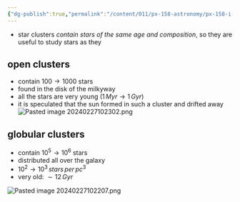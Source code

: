 ```yaml
---
{"dg-publish":true,"permalink":"/content/011/px-158-astronomy/px-158-i-stars/px-158-i4-star-clusters/","created":"2024-11-25T10:50:32.000+00:00","updated":"2024-11-26T20:14:06.055+00:00"}
---
```


- star clusters *contain stars of the same age and composition*, so they are useful to study stars as they 
## open clusters
- contain $100\to1000$ stars
- found in the disk of the milkyway
- all the stars are very young ($1\,Myr\to 1\,Gyr$)
- it is speculated that the sun formed in such a cluster and drifted away
![Pasted image 20240227102302.png](/img/user/pics/Pasted%20image%2020240227102302.png)
## globular clusters
- contain $10^{5}\to10^{6}$ stars
- distributed all over the galaxy
- $10^{2}\to10^{3}\,stars\,per\,pc^{3}$ 
- very old: $\sim 12\,Gyr$

![Pasted image 20240227102207.png](/img/user/pics/Pasted%20image%2020240227102207.png)
